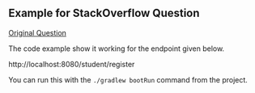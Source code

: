 ## Example for StackOverflow Question


[Original Question](https://stackoverflow.com/questions/77773332/the-spring-web-isnt-working-student-register-html)


The code example show it working for the endpoint given below.

http://localhost:8080/student/register


You can run this with the `./gradlew bootRun` command from the project.